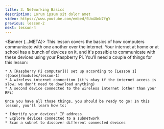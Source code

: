 ```yaml
---
title: 3. Networking Basics
description: Lorum ipsum sit dolor amet
video: https://www.youtube.com/embed/SUo4UnN7fgY
previous: lesson-2
next: lesson-4
---
```


<script>
    import {Banner} from '$lib/components';
    import {base} from '$app/paths';
</script>

<Banner {...META}>
    This lesson covers the basics of how computers communicate with one another over the internet. Your internet at home or at school has a bunch of devices on it, and it's possible to communicate with these devices using your Raspberry Pi. You'll need a couple of things for this lesson:

    * A [Raspberry Pi computer]() set up according to [Lesson 1]({base}/modules/lesson-1)
    * A wireless internet connection (it's okay if the internet access is slow; we don't need to download anything)
    * A second device connected to the wireless internet (other than your RPi)

    Once you have all those things, you should be ready to go! In this lesson, you'll learn how to:

    * Identify your devices' IP address
    * Explore devices connected to a subnetwork
    * Scan a subnet to discover different connected devices

</Banner>